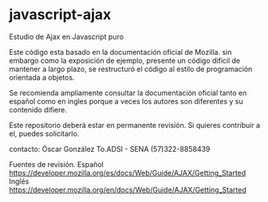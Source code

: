 # javascript-ajax
Estudio de Ajax en Javascript puro 


Este código esta basado en la documentación oficial de Mozilla.
sin embargo como la exposición de ejemplo, presente un código difícil 
de mantener a largo plazo, se restructuró el código al estilo de programación 
orientada a objetos.

Se recomienda ampliamente consultar la documentación oficial tanto en
español como en ingles porque a veces los autores son diferentes y
su contenido difiere.


Este repositorio deberá estar en permanente revisión.
Si quieres contribuir a el, puedes solicitarlo.


contacto:
Óscar González
To.ADSI - SENA
(57)322-8858439






Fuentes de revisión.
Español 
https://developer.mozilla.org/es/docs/Web/Guide/AJAX/Getting_Started
Inglés 
https://developer.mozilla.org/en/docs/Web/Guide/AJAX/Getting_Started
